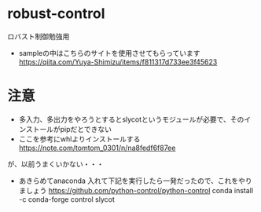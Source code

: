 # robust-control
ロバスト制御勉強用

- sampleの中はこちらのサイトを使用させてもらっています https://qiita.com/Yuya-Shimizu/items/f811317d733ee3f45623


# 注意
- 多入力、多出力をやろうとするとslycotというモジュールが必要で、そのインストールがpipだとできない
- ここを参考にwhlよりインストールする  
https://note.com/tomtom_0301/n/na8fedf6f87ee

が、以前うまくいかない・・・

- あきらめてanaconda 入れて下記を実行したら一発だったので、これをやりましょう
https://github.com/python-control/python-control
conda install -c conda-forge control slycot